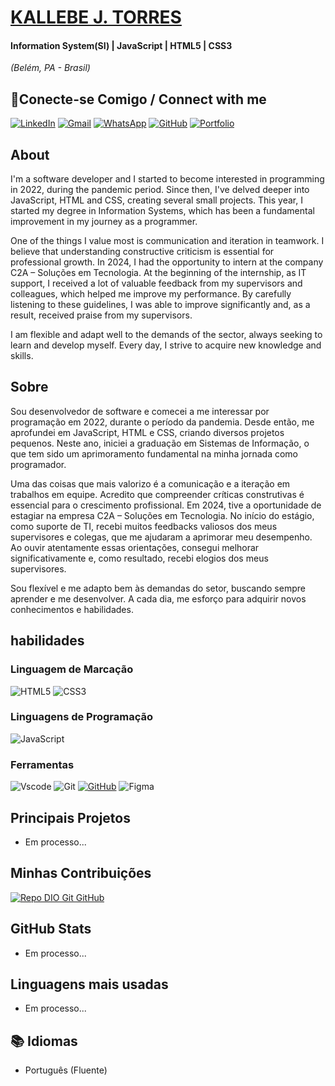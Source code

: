 # [KALLEBE J. TORRES](https://br.linkedin.com/in/kallebe-jess%C3%A9-torres-e-silva-082457210)

#### Information System(SI) | JavaScript | HTML5 | CSS3

*(Belém, PA - Brasil)*

## 🔌Conecte-se Comigo / Connect with me
<p align="left">
  <a href="www.linkedin.com/in/kallebe-jessé-torres-e-silva-082457210"><img src="https://img.shields.io/badge/linkedin-%230077B5.svg?style=for-the-badge&logo=linkedin&logoColor=white" alt="LinkedIn"></a>
  <a href="mailto:kallebebbox@gmail.com"><img src="https://img.shields.io/badge/Gmail-333333?style=for-the-badge&logo=gmail&logoColor=red" alt="Gmail"></a>
  <a href="https://api.whatsapp.com/send/?phone=91996227393&text&type=phone_number&app_absent=0"><img src="https://img.shields.io/badge/WhatsApp-25D366?style=for-the-badge&logo=whatsapp&logoColor=white" alt="WhatsApp"></a>
  <a href="https://github.com/Kallebe-Torres"><img src="https://img.shields.io/badge/GitHub-0077B5?style=for-the-badge&logo=github&logoColor=white" alt="GitHub"></a>
  <a href=""><img src="https://img.shields.io/badge/Portfolio-FF5722?style=for-the-badge&logo=todoist&logoColor=white" alt="Portfolio"></a>
</p>


## About
I'm a software developer and I started to become interested in programming in 2022, during the pandemic period. Since then, I've delved deeper into JavaScript, HTML and CSS, creating several small projects. This year, I started my degree in Information Systems, which has been a fundamental improvement in my journey as a programmer.

One of the things I value most is communication and iteration in teamwork. I believe that understanding constructive criticism is essential for professional growth. In 2024, I had the opportunity to intern at the company C2A – Soluções em Tecnologia. At the beginning of the internship, as IT support, I received a lot of valuable feedback from my supervisors and colleagues, which helped me improve my performance. By carefully listening to these guidelines, I was able to improve significantly and, as a result, received praise from my supervisors.

I am flexible and adapt well to the demands of the sector, always seeking to learn and develop myself. Every day, I strive to acquire new knowledge and skills.




## Sobre
Sou desenvolvedor de software e comecei a me interessar por programação em 2022, durante o período da pandemia. Desde então, me aprofundei em JavaScript, HTML e CSS, criando diversos projetos pequenos. Neste ano, iniciei a graduação em Sistemas de Informação, o que tem sido um aprimoramento fundamental na minha jornada como programador.

Uma das coisas que mais valorizo é a comunicação e a iteração em trabalhos em equipe. Acredito que compreender críticas construtivas é essencial para o crescimento profissional. Em 2024, tive a oportunidade de estagiar na empresa C2A – Soluções em Tecnologia. No início do estágio, como suporte de TI, recebi muitos feedbacks valiosos dos meus supervisores e colegas, que me ajudaram a aprimorar meu desempenho. Ao ouvir atentamente essas orientações, consegui melhorar significativamente e, como resultado, recebi elogios dos meus supervisores.

Sou flexível e me adapto bem às demandas do setor, buscando sempre aprender e me desenvolver. A cada dia, me esforço para adquirir novos conhecimentos e habilidades.

## habilidades
### Linguagem de Marcação
![HTML5](https://img.shields.io/badge/HTML5-E34F26?style=for-the-badge&logo=html5&logoColor=white) ![CSS3](https://img.shields.io/badge/CSS3-1572B6?style=for-the-badge&logo=css3&logoColor=white)

### Linguagens de Programação
![JavaScript](https://img.shields.io/badge/JavaScript-F7DF1E?style=for-the-badge&logo=javascript&logoColor=black)

### Ferramentas
![Vscode](https://img.shields.io/badge/Vscode-007ACC?style=for-the-badge&logo=visual-studio-code&logoColor=white) ![Git](https://img.shields.io/badge/GIT-E44C30?style=for-the-badge&logo=git&logoColor=white) [![GitHub](https://img.shields.io/badge/GitHub-000?style=for-the-badge&logo=github&logoColor=30A3DC)](https://github.com/Kallebe-Torres) ![Figma](https://img.shields.io/badge/Figma-696969?style=for-the-badge&logo=figma&logoColor=figma)

## Principais Projetos
- Em processo...

## Minhas Contribuições
[![Repo DIO Git GitHub](https://github-readme-stats.vercel.app/api/pin/?username=elidianaandrade&repo=dio-lab-open-source&bg_color=000&border_color=30A3DC&show_icons=true&icon_color=30A3DC&title_color=E94D5F&text_color=FFF)]()

## GitHub Stats
- Em processo...

## Linguagens mais usadas
- Em processo...

## 📚 Idiomas
- Português (Fluente)








